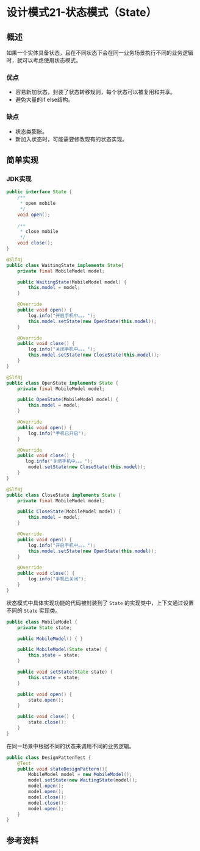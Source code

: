 # 设计模式21-状态模式（State）
## 概述
如果一个实体具备状态，且在不同状态下会在同一业务场景执行不同的业务逻辑时，就可以考虑使用状态模式。

### 优点
- 容易新加状态，封装了状态转移规则，每个状态可以被复用和共享。
- 避免大量的if else结构。

### 缺点
- 状态类膨胀。
- 新加入状态时，可能需要修改现有的状态实现。

## 简单实现
### JDK实现
```java
public interface State {
    /**
     * open mobile
     */
    void open();
    
    /**
     * close mobile
     */
    void close();
}
```

```java
@Slf4j
public class WaitingState implements State{
    private final MobileModel model;

    public WaitingState(MobileModel model) {
        this.model = model;
    }

    @Override
    public void open() {
        log.info("开启手机中。。。");
        this.model.setState(new OpenState(this.model));
    }

    @Override
    public void close() {
        log.info("关闭手机中。。。");
        this.model.setState(new CloseState(this.model));
    }
}
```

```java
@Slf4j
public class OpenState implements State {
    private final MobileModel model;

    public OpenState(MobileModel model) {
        this.model = model;
    }

    @Override
    public void open() {
        log.info("手机已开启");
    }

    @Override
    public void close() {
       log.info("关闭手机中。。。");
        model.setState(new CloseState(this.model));
    }
}
```

```java
@Slf4j
public class CloseState implements State {
    private final MobileModel model;

    public CloseState(MobileModel model) {
        this.model = model;
    }

    @Override
    public void open() {
        log.info("开启手机中。。。");
        this.model.setState(new OpenState(this.model));
    }

    @Override
    public void close() {
        log.info("手机已关闭");
    }
}
```

状态模式中具体实现功能的代码被封装到了 `State` 的实现类中，上下文通过设置不同的 `State` 实现类。
```java
public class MobileModel {
    private State state;

    public MobileModel() { }

    public MobileModel(State state) {
        this.state = state;
    }

    public void setState(State state) {
        this.state = state;
    }

    public void open() {
        state.open();
    }

    public void close() {
        state.close();
    }
}
```

在同一场景中根据不同的状态来调用不同的业务逻辑。
```java
public class DesignPattenTest {
    @Test
    public void stateDesignPattern(){
        MobileModel model = new MobileModel();
        model.setState(new WaitingState(model));
        model.open();
        model.open();
        model.close();
        model.close();
        model.open();
    }
}
```

## 参考资料